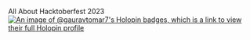  All About Hacktoberfest 2023
[![An image of @gauravtomar7's Holopin badges, which is a link to view their full Holopin profile](https://holopin.me/gauravtomar7)](https://holopin.io/@gauravtomar7)
